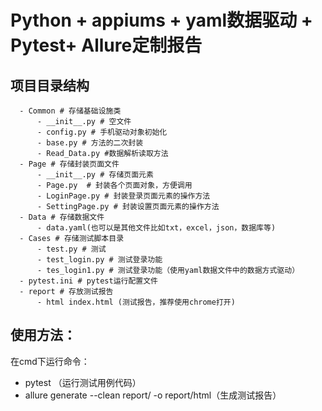 # Python + appiums + yaml数据驱动 + Pytest+ Allure定制报告

## 项目目录结构
      - Common # 存储基础设施类
          - __init__.py # 空文件
          - config.py # 手机驱动对象初始化
          - base.py # 方法的二次封装
          - Read_Data.py #数据解析读取方法
      - Page # 存储封装页面文件
          - __init__.py # 存储页面元素
          - Page.py  # 封装各个页面对象，方便调用
          - LoginPage.py # 封装登录页面元素的操作方法
          - SettingPage.py # 封装设置页面元素的操作方法
      - Data # 存储数据文件
          - data.yaml(也可以是其他文件比如txt，excel，json，数据库等)
      - Cases # 存储测试脚本目录
          - test.py # 测试
          - test_login.py # 测试登录功能
          - tes_login1.py # 测试登录功能（使用yaml数据文件中的数据方式驱动）
      - pytest.ini # pytest运行配置文件
      - report # 存放测试报告
          - html index.html (测试报告，推荐使用chrome打开)
       


## 使用方法：

在cmd下运行命令：
* pytest （运行测试用例代码）
* allure generate --clean  report/ -o report/html（生成测试报告）

